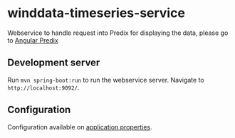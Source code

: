 # winddata-timeseries-service

Webservice to handle request into Predix for displaying the data, please go to [Angular Predix](https://github.com/desumitrais/angular-predix.git)

## Development server

Run `mvn spring-boot:run` to run the webservice server. Navigate to `http://localhost:9092/`.

## Configuration

Configuration available on [application properties](https://github.com/desumitrais/winddata-timeseries-service/blob/master/config/application.properties).